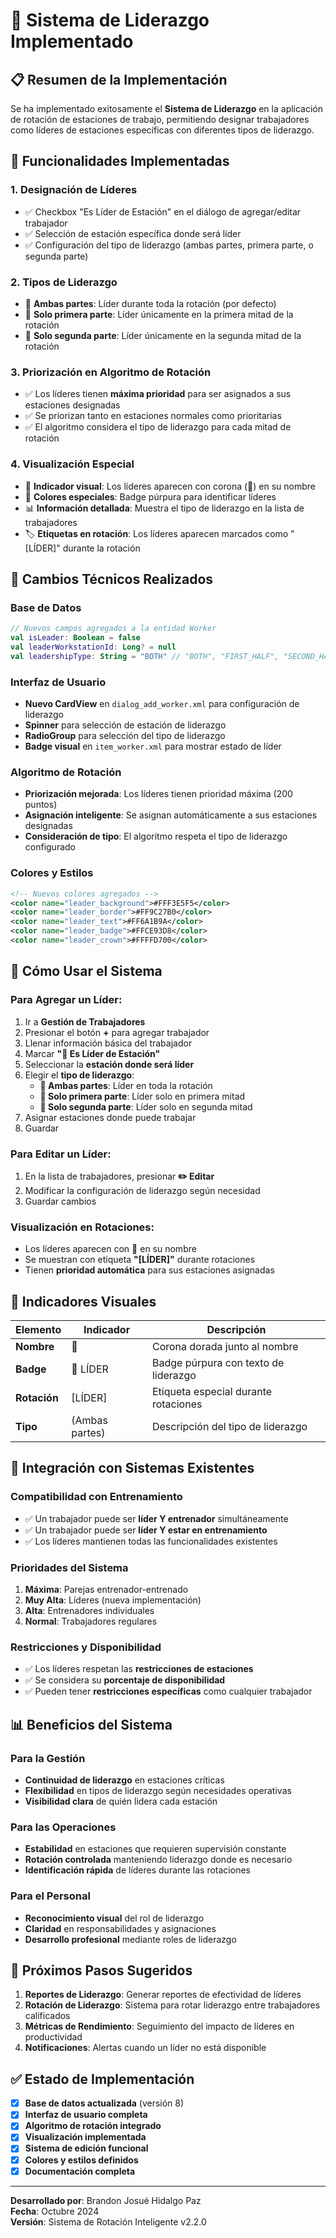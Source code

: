 # 👑 Sistema de Liderazgo Implementado

## 📋 Resumen de la Implementación

Se ha implementado exitosamente el **Sistema de Liderazgo** en la aplicación de rotación de estaciones de trabajo, permitiendo designar trabajadores como líderes de estaciones específicas con diferentes tipos de liderazgo.

## 🎯 Funcionalidades Implementadas

### 1. **Designación de Líderes**
- ✅ Checkbox "Es Líder de Estación" en el diálogo de agregar/editar trabajador
- ✅ Selección de estación específica donde será líder
- ✅ Configuración del tipo de liderazgo (ambas partes, primera parte, o segunda parte)

### 2. **Tipos de Liderazgo**
- 🔄 **Ambas partes**: Líder durante toda la rotación (por defecto)
- 🌅 **Solo primera parte**: Líder únicamente en la primera mitad de la rotación
- 🌆 **Solo segunda parte**: Líder únicamente en la segunda mitad de la rotación

### 3. **Priorización en Algoritmo de Rotación**
- ✅ Los líderes tienen **máxima prioridad** para ser asignados a sus estaciones designadas
- ✅ Se priorizan tanto en estaciones normales como prioritarias
- ✅ El algoritmo considera el tipo de liderazgo para cada mitad de rotación

### 4. **Visualización Especial**
- 👑 **Indicador visual**: Los líderes aparecen con corona (👑) en su nombre
- 🎨 **Colores especiales**: Badge púrpura para identificar líderes
- 📊 **Información detallada**: Muestra el tipo de liderazgo en la lista de trabajadores
- 🏷️ **Etiquetas en rotación**: Los líderes aparecen marcados como "[LÍDER]" durante la rotación

## 🔧 Cambios Técnicos Realizados

### Base de Datos
```kotlin
// Nuevos campos agregados a la entidad Worker
val isLeader: Boolean = false
val leaderWorkstationId: Long? = null
val leadershipType: String = "BOTH" // "BOTH", "FIRST_HALF", "SECOND_HALF"
```

### Interfaz de Usuario
- **Nuevo CardView** en `dialog_add_worker.xml` para configuración de liderazgo
- **Spinner** para selección de estación de liderazgo
- **RadioGroup** para selección del tipo de liderazgo
- **Badge visual** en `item_worker.xml` para mostrar estado de líder

### Algoritmo de Rotación
- **Priorización mejorada**: Los líderes tienen prioridad máxima (200 puntos)
- **Asignación inteligente**: Se asignan automáticamente a sus estaciones designadas
- **Consideración de tipo**: El algoritmo respeta el tipo de liderazgo configurado

### Colores y Estilos
```xml
<!-- Nuevos colores agregados -->
<color name="leader_background">#FFF3E5F5</color>
<color name="leader_border">#FF9C27B0</color>
<color name="leader_text">#FF6A1B9A</color>
<color name="leader_badge">#FFCE93D8</color>
<color name="leader_crown">#FFFFD700</color>
```

## 📱 Cómo Usar el Sistema

### Para Agregar un Líder:
1. Ir a **Gestión de Trabajadores**
2. Presionar el botón **+** para agregar trabajador
3. Llenar información básica del trabajador
4. Marcar **"👑 Es Líder de Estación"**
5. Seleccionar la **estación donde será líder**
6. Elegir el **tipo de liderazgo**:
   - **🔄 Ambas partes**: Líder en toda la rotación
   - **🌅 Solo primera parte**: Líder solo en primera mitad
   - **🌆 Solo segunda parte**: Líder solo en segunda mitad
7. Asignar estaciones donde puede trabajar
8. Guardar

### Para Editar un Líder:
1. En la lista de trabajadores, presionar **✏️ Editar**
2. Modificar la configuración de liderazgo según necesidad
3. Guardar cambios

### Visualización en Rotaciones:
- Los líderes aparecen con **👑** en su nombre
- Se muestran con etiqueta **"[LÍDER]"** durante rotaciones
- Tienen **prioridad automática** para sus estaciones asignadas

## 🎨 Indicadores Visuales

| Elemento | Indicador | Descripción |
|----------|-----------|-------------|
| **Nombre** | 👑 | Corona dorada junto al nombre |
| **Badge** | 👑 LÍDER | Badge púrpura con texto de liderazgo |
| **Rotación** | [LÍDER] | Etiqueta especial durante rotaciones |
| **Tipo** | (Ambas partes) | Descripción del tipo de liderazgo |

## 🔄 Integración con Sistemas Existentes

### Compatibilidad con Entrenamiento
- ✅ Un trabajador puede ser **líder Y entrenador** simultáneamente
- ✅ Un trabajador puede ser **líder Y estar en entrenamiento**
- ✅ Los líderes mantienen todas las funcionalidades existentes

### Prioridades del Sistema
1. **Máxima**: Parejas entrenador-entrenado
2. **Muy Alta**: Líderes (nueva implementación)
3. **Alta**: Entrenadores individuales
4. **Normal**: Trabajadores regulares

### Restricciones y Disponibilidad
- ✅ Los líderes respetan las **restricciones de estaciones**
- ✅ Se considera su **porcentaje de disponibilidad**
- ✅ Pueden tener **restricciones específicas** como cualquier trabajador

## 📊 Beneficios del Sistema

### Para la Gestión
- **Continuidad de liderazgo** en estaciones críticas
- **Flexibilidad** en tipos de liderazgo según necesidades operativas
- **Visibilidad clara** de quién lidera cada estación

### Para las Operaciones
- **Estabilidad** en estaciones que requieren supervisión constante
- **Rotación controlada** manteniendo liderazgo donde es necesario
- **Identificación rápida** de líderes durante las rotaciones

### Para el Personal
- **Reconocimiento visual** del rol de liderazgo
- **Claridad** en responsabilidades y asignaciones
- **Desarrollo profesional** mediante roles de liderazgo

## 🚀 Próximos Pasos Sugeridos

1. **Reportes de Liderazgo**: Generar reportes de efectividad de líderes
2. **Rotación de Liderazgo**: Sistema para rotar liderazgo entre trabajadores calificados
3. **Métricas de Rendimiento**: Seguimiento del impacto de líderes en productividad
4. **Notificaciones**: Alertas cuando un líder no está disponible

## ✅ Estado de Implementación

- [x] **Base de datos actualizada** (versión 8)
- [x] **Interfaz de usuario completa**
- [x] **Algoritmo de rotación integrado**
- [x] **Visualización implementada**
- [x] **Sistema de edición funcional**
- [x] **Colores y estilos definidos**
- [x] **Documentación completa**

---

**Desarrollado por**: Brandon Josué Hidalgo Paz  
**Fecha**: Octubre 2024  
**Versión**: Sistema de Rotación Inteligente v2.2.0
